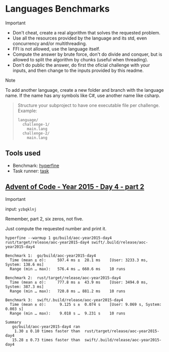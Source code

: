 # Languages Benchmarks

> [!IMPORTANT]
> - Don't cheat, create a real algorithm that solves the requested problem.
> - Use all the resources provided by the language and its std, even concurrency and/or multithreading.
> - FFI is not allowed, use the language itself.
> - Compute the answer by brute force, don't do divide and conquer, but is allowed to split the algorithm by chunks (useful when threading).
> - Don't do public the answer, do first the oficial challenge with your inputs, and then change to the inputs provided by this readme.

> [!NOTE]
> To add another language, create a new folder and branch with the language name. If the name has any symbols like C#, use another name like csharp.

> Structure your subproject to have one executable file per challenge. Example:
> ```
> language/
>   challenge-1/
>     main.lang
>   challenge-2/
>     main.lang
> ```

## Tools used

- Benchmark: [hyperfine](https://github.com/sharkdp/hyperfine)
- Task runner: [task](https://taskfile.dev/)

## [Advent of Code - Year 2015 - Day 4 - part 2](https://adventofcode.com/2015/day/4#part2)

> [!IMPORTANT]
> input: `yzbqklnj`
>
> Remember, part 2, six zeros, not five.

Just compute the requested number and print it.

```shell
hyperfine --warmup 1 go/build/aoc-year2015-day4 rust/target/release/aoc-year2015-day4 swift/.build/release/aoc-year2015-day4
```

```shell
Benchmark 1:  go/build/aoc-year2015-day4
  Time (mean ± σ):     597.4 ms ±  28.1 ms    [User: 3233.3 ms, System: 138.6 ms]
  Range (min … max):   576.4 ms … 660.6 ms    10 runs

Benchmark 2:  rust/target/release/aoc-year2015-day4
  Time (mean ± σ):     777.8 ms ±  43.9 ms    [User: 3494.0 ms, System: 387.3 ms]
  Range (min … max):   720.8 ms … 881.2 ms    10 runs

Benchmark 3:  swift/.build/release/aoc-year2015-day4
  Time (mean ± σ):      9.125 s ±  0.074 s    [User: 9.069 s, System: 0.003 s]
  Range (min … max):    9.018 s …  9.231 s    10 runs

Summary
   go/build/aoc-year2015-day4 ran
    1.30 ± 0.10 times faster than  rust/target/release/aoc-year2015-day4
   15.28 ± 0.73 times faster than  swift/.build/release/aoc-year2015-day4
```
